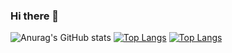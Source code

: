 ### Hi there 👋

![Anurag's GitHub stats](https://github-readme-stats.vercel.app/api?username=thesarsinfo&show_icons=true&theme=radical)
[![Top Langs](https://github-readme-stats.vercel.app/api/top-langs/?username=thesarsinfo&layout=compact&theme=radical)](https://github.com/anuraghazra/github-readme-stats)
[![Top Langs](https://github-readme-stats.vercel.app/api/top-langs/?username=thesarsinfo&layout=compact)](https://github.com/anuraghazra/github-readme-stats)
<!--
**thesarsinfo/thesarsinfo** is a ✨ _special_ ✨ repository because its `README.md` (this file) appears on your GitHub profile.

Here are some ideas to get you started:

- 🔭 I’m currently working on ...
- 🌱 I’m currently learning ...
- 👯 I’m looking to collaborate on ...
- 🤔 I’m looking for help with ...
- 💬 Ask me about ...
- 📫 How to reach me: ...
- 😄 Pronouns: ...
- ⚡ Fun fact: ...
-->
